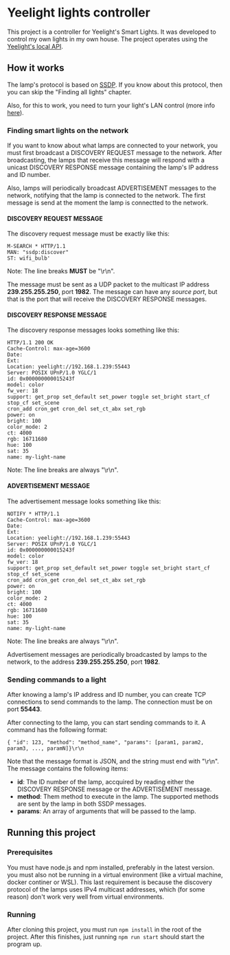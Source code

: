 # Yeelight lights controller

This project is a controller for Yeelight's Smart Lights. It was developed to control my own lights in my own house. The project operates using the [Yeelight's local API](https://www.yeelight.com/en_US/developer).

## How it works

The lamp's protocol is based on [SSDP](https://en.wikipedia.org/wiki/Simple_Service_Discovery_Protocol). If you know about this protocol, then you can skip the "Finding all lights" chapter.

Also, for this to work, you need to turn your light's LAN control (more info [here](https://www.yeelight.com/faqs/lan_control)).

### Finding smart lights on the network

If you want to know about what lamps are connected to your network, you must first broadcast a DISCOVERY REQUEST message to the network. After broadcasting, the lamps that receive this message will respond with a unicast DISCOVERY RESPONSE message containing the lamp's IP address and ID number.

Also, lamps will periodically broadcast ADVERTISEMENT messages to the network, notifying that the lamp is connected to the network. The first message is send at the moment the lamp is connectted to the network.

#### DISCOVERY REQUEST MESSAGE

The discovery request message must be exactly like this:
```
M-SEARCH * HTTP/1.1
MAN: "ssdp:discover"
ST: wifi_bulb'
```
Note: The line breaks **MUST** be "\r\n".

The message must be sent as a UDP packet to the multicast IP address **239.255.255.250**, port **1982**. The message can have any *source port*, but that is the port that will receive the DISCOVERY RESPONSE messages.

#### DISCOVERY RESPONSE MESSAGE

The discovery response messages looks something like this:
```
HTTP/1.1 200 OK
Cache-Control: max-age=3600
Date:
Ext:
Location: yeelight://192.168.1.239:55443
Server: POSIX UPnP/1.0 YGLC/1
id: 0x000000000015243f
model: color
fw_ver: 18
support: get_prop set_default set_power toggle set_bright start_cf stop_cf set_scene
cron_add cron_get cron_del set_ct_abx set_rgb
power: on
bright: 100
color_mode: 2
ct: 4000
rgb: 16711680
hue: 100
sat: 35
name: my-light-name
```
Note: The line breaks are always "\r\n".

#### ADVERTISEMENT MESSAGE

The advertisement message looks something like this:
```
NOTIFY * HTTP/1.1
Cache-Control: max-age=3600
Date:
Ext:
Location: yeelight://192.168.1.239:55443
Server: POSIX UPnP/1.0 YGLC/1
id: 0x000000000015243f
model: color
fw_ver: 18
support: get_prop set_default set_power toggle set_bright start_cf stop_cf set_scene
cron_add cron_get cron_del set_ct_abx set_rgb
power: on
bright: 100
color_mode: 2
ct: 4000
rgb: 16711680
hue: 100
sat: 35
name: my-light-name
```
Note: The line breaks are always "\r\n".

Advertisement messages are periodically broadcasted by lamps to the network, to the address **239.255.255.250**, port **1982**.

### Sending commands to a light

After knowing a lamp's IP address and ID number, you can create TCP connections to send commands to the lamp. The connection must be on port **55443**.

After connecting to the lamp, you can start sending commands to it. A command has the following format:

```
{ "id": 123, "method": "method_name", "params": [param1, param2, param3, ..., paramN]}\r\n
```

Note that the message format is JSON, and the string must end with "\r\n". The message contains the following items:

- **id**: The ID number of the lamp, accquired by reading either the DISCOVERY RESPONSE message or the ADVERTISEMENT message.
- **method**: Them method to execute in the lamp. The supported methods are sent by the lamp in both SSDP messages.
- **params**: An array of arguments that will be passed to the lamp.

## Running this project

### Prerequisites

You must have node.js and npm installed, preferably in the latest version. you must also not be running in a virtual environment (like a virtual machine, docker continer or WSL). This last requirement is because the discovery protocol of the lamps uses IPv4 multicast addresses, which (for some reason) don't work very well from virtual environments.

### Running

After cloning this project, you must run `npm install` in the root of the project. After this finishes, just running `npm run start` should start the program up.